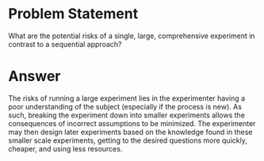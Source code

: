 # Problem Statement

What are the potential risks of a single, large, comprehensive experiment in contrast to a sequential approach?

# Answer

The risks of running a large experiment lies in the experimenter having a poor understanding of the subject (especially if the process is new).
As such, breaking the experiment down into smaller experiments allows the consequences of incorrect assumptions to be minimized.
The experimenter may then design later experiments based on the knowledge found in these smaller scale experiments, getting to the desired questions more quickly, cheaper, and using less resources.
